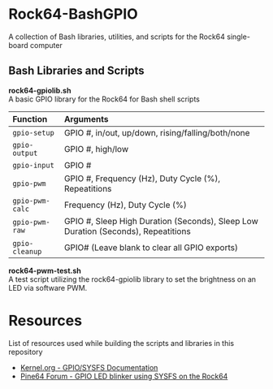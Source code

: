 # Rock64-BashGPIO
A collection of Bash libraries, utilities, and scripts for the Rock64 single-board computer

## Bash Libraries and Scripts
**rock64-gpiolib.sh**<br>
A basic GPIO library for the Rock64 for Bash shell scripts

Function        | Arguments                                         
:-------------- | :---------
`gpio-setup`    | GPIO #, in/out, up/down, rising/falling/both/none
`gpio-output`   | GPIO #, high/low
`gpio-input`    | GPIO #
`gpio-pwm`      | GPIO #, Frequency (Hz), Duty Cycle (%), Repeatitions
`gpio-pwm-calc` | Frequency (Hz), Duty Cycle (%)
`gpio-pwm-raw`  | GPIO #, Sleep High Duration (Seconds), Sleep Low Duration (Seconds), Repeatitions
`gpio-cleanup`  | GPIO# (Leave blank to clear all GPIO exports)

**rock64-pwm-test.sh**<br>
A test script utilizing the rock64-gpiolib library to set the brightness on an LED via software PWM.

# Resources
List of resources used while building the scripts and libraries in this repository
* [Kernel.org - GPIO/SYSFS Documentation](https://www.kernel.org/doc/Documentation/gpio/sysfs.txt)
* [Pine64 Forum - GPIO LED blinker using SYSFS on the Rock64](https://forum.pine64.org/showthread.php?tid=4695)
